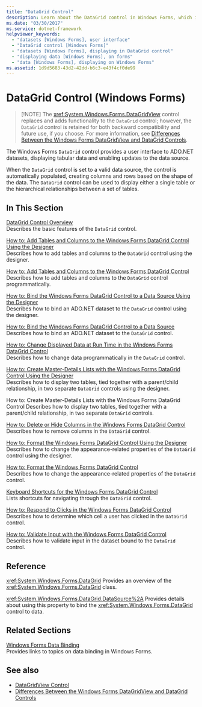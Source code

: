 ```yaml
---
title: "DataGrid Control"
description: Learn about the DataGrid control in Windows Forms, which is retained for both backward compatibility and future use.
ms.date: "03/30/2017"
ms.service: dotnet-framework
helpviewer_keywords:
  - "datasets [Windows Forms], user interface"
  - "DataGrid control [Windows Forms]"
  - "datasets [Windows Forms], displaying in DataGrid control"
  - "displaying data [Windows Forms], on forms"
  - "data [Windows Forms], displaying on Windows Forms"
ms.assetid: 1d9d5683-43d2-42dd-b6c3-e43f4cf0de99
---
```

# DataGrid Control (Windows Forms)
>
> [!NOTE]
> The <xref:System.Windows.Forms.DataGridView> control replaces and adds functionality to the `DataGrid` control; however, the `DataGrid` control is retained for both backward compatibility and future use, if you choose. For more information, see [Differences Between the Windows Forms DataGridView and DataGrid Controls](differences-between-the-windows-forms-datagridview-and-datagrid-controls.md).

The Windows Forms `DataGrid` control provides a user interface to ADO.NET datasets, displaying tabular data and enabling updates to the data source.

When the `DataGrid` control is set to a valid data source, the control is automatically populated, creating columns and rows based on the shape of the data. The `DataGrid` control can be used to display either a single table or the hierarchical relationships between a set of tables.

## In This Section

[DataGrid Control Overview](datagrid-control-overview-windows-forms.md)\
Describes the basic features of the `DataGrid` control.

[How to: Add Tables and Columns to the Windows Forms DataGrid Control Using the Designer](add-tables-and-columns-to-wf-datagrid-control-using-the-designer.md)\
Describes how to add tables and columns to the `DataGrid` control using the designer.

[How to: Add Tables and Columns to the Windows Forms DataGrid Control](how-to-add-tables-and-columns-to-the-windows-forms-datagrid-control.md)\
Describes how to add tables and columns to the `DataGrid` control programmatically.

[How to: Bind the Windows Forms DataGrid Control to a Data Source Using the Designer](bind-wf-datagrid-control-to-a-data-source-using-the-designer.md)\
Describes how to bind an ADO.NET dataset to the `DataGrid` control using the designer.

[How to: Bind the Windows Forms DataGrid Control to a Data Source](how-to-bind-the-windows-forms-datagrid-control-to-a-data-source.md)\
Describes how to bind an ADO.NET dataset to the `DataGrid` control.

[How to: Change Displayed Data at Run Time in the Windows Forms DataGrid Control](change-displayed-data-at-run-time-wf-datagrid-control.md)\
Describes how to change data programmatically in the `DataGrid` control.

[How to: Create Master-Details Lists with the Windows Forms DataGrid Control Using the Designer](create-master-details-lists-with-wf-datagrid-control-using-the-designer.md)\
Describes how to display two tables, tied together with a parent/child relationship, in two separate `DataGrid` controls using the designer.

How to: Create Master-Details Lists with the Windows Forms DataGrid Control
Describes how to display two tables, tied together with a parent/child relationship, in two separate `DataGrid` controls.

[How to: Delete or Hide Columns in the Windows Forms DataGrid Control](how-to-delete-or-hide-columns-in-the-windows-forms-datagrid-control.md)\
Describes how to remove columns in the `DataGrid` control.

[How to: Format the Windows Forms DataGrid Control Using the Designer](how-to-format-the-windows-forms-datagrid-control-using-the-designer.md)\
Describes how to change the appearance-related properties of the `DataGrid` control using the designer.

[How to: Format the Windows Forms DataGrid Control](how-to-format-the-windows-forms-datagrid-control.md)\
Describes how to change the appearance-related properties of the `DataGrid` control.

[Keyboard Shortcuts for the Windows Forms DataGrid Control](keyboard-shortcuts-for-the-windows-forms-datagrid-control.md)\
Lists shortcuts for navigating through the `DataGrid` control.

[How to: Respond to Clicks in the Windows Forms DataGrid Control](how-to-respond-to-clicks-in-the-windows-forms-datagrid-control.md)\
Describes how to determine which cell a user has clicked in the `DataGrid` control.

[How to: Validate Input with the Windows Forms DataGrid Control](how-to-validate-input-with-the-windows-forms-datagrid-control.md)\
Describes how to validate input in the dataset bound to the `DataGrid` control.

## Reference

<xref:System.Windows.Forms.DataGrid>
Provides an overview of the <xref:System.Windows.Forms.DataGrid> class.

<xref:System.Windows.Forms.DataGrid.DataSource%2A>
Provides details about using this property to bind the <xref:System.Windows.Forms.DataGrid> control to data.

## Related Sections

[Windows Forms Data Binding](../data/overview.md)\
Provides links to topics on data binding in Windows Forms.

## See also

- [DataGridView Control](datagridview-control-windows-forms.md)
- [Differences Between the Windows Forms DataGridView and DataGrid Controls](differences-between-the-windows-forms-datagridview-and-datagrid-controls.md)
